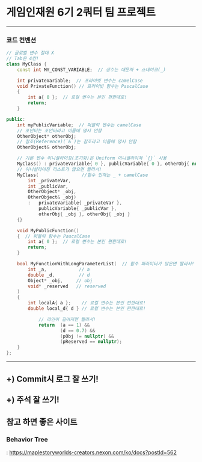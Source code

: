 # 게임인재원 6기 2쿼터 팀 프로젝트
---------------------------------------------
### 코드 컨벤션

```cpp
// 글로벌 변수 절대 X
// Tab은 4칸!
class MyClass {
    const int MY_CONST_VARIABLE;  // 상수는 대문자 + 스네이크(_)

    int privateVariable;  // 프라이빗 변수는 camelCase
    void PrivateFunction() // 프라이빗 함수는 PascalCase
    {
        int a{ 0 };  // 로컬 변수는 본인 편한대로!
        return;
    }

public:
    int myPublicVariable;  // 퍼블릭 변수는 camelCase
    // 포인터는 포인터라고 이름에 명시 안함
    OtherObject* otherObj;
    // 참조(Reference)(`&`)는 참조라고 이름에 명시 안함
    OtherObject& otherObj;

    // 기본 변수 이니셜라이징(초기화)은 Uniform 이니셜라이져 `{}` 사용
    MyClass() : privateVariable{ 0 }, publicVariable{ 0 }, otherObj{ nullptr } {}
    // 이니셜라이징 리스트가 많으면 짤라서!
    MyClass(                //함수 인자는 _ + camelCase
        int _privateVar,
        int _publicVar,
        OtherObject* _obj,
        OtherObject& _obj)
        :   privateVariable{ _privateVar },
            publicVariable{ _publicVar },
            otherObj{ _obj }, otherObj{ _obj } 
    {}

    void MyPublicFunction() 
    {  // 퍼블릭 함수는 PascalCase
        int a{ 0 };  // 로컬 변수는 본인 편한대로!
        return;
    }

    bool MyFunctionWithLongParameterList(  // 함수 파라미터가 많은면 짤라서!
        int _a,            // a
        double _d,         // d
        Object* _obj,     // obj
        void* _reserved   // reserved
    )
    {
        int localA{ a };    // 로컬 변수는 본인 편한대로!
        double local_d{ d } // 로컬 변수는 본인 편한대로!

            // 라인이 길어지면 짤라서!
            return  (a == 1) &&
                    (d == 0.7) &&
                    (pObj != nullptr) &&
                    (pReserved == nullptr);
    }
};
```



---------------------------------------------

+) Commit시 로그 잘 쓰기!<br></br>
+) 주석 잘 쓰기!
---------------------------------------------
## 참고 하면 좋은 사이트

### Behavior Tree
  : https://maplestoryworlds-creators.nexon.com/ko/docs?postId=562
